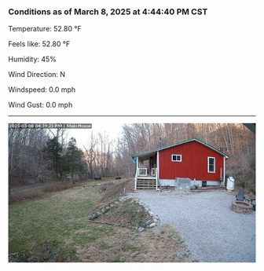 ### Conditions as of March 8, 2025 at 4:44:40 PM CST 

Temperature: 52.80 &deg;F

Feels like: 52.80 &deg;F

Humidity: 45%

Wind Direction: N

Windspeed: 0.0 mph

Wind Gust: 0.0 mph

---

<img src="./images/latest.jpeg"/>

